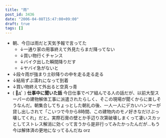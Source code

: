```yaml
---
title: "雨"
post_id: 3436
date: "2006-04-08T15:47:00+09:00"
draft: true
tags: []
---
```



* 朝、今日は雨だと天気予報で言ってた
  * ↓一通り家の用事終えて外見たらまだ降ってない
  * ↓買い物行くチャンス
  * ↓バイク出した瞬間降りだす
  * ↓ヤバイ急がないと
* ↓段々雨が強まり土砂降りの中を走る走る走る
* ↓結局ずぶ濡れになって到着
* ↓買い物終えて外出ると空真っ青
* ( ﾟдﾟ )
**仕事中に聞いた話** 今日仕事でペア組んでる人の話だが、以前大型スーパーの建物解体工事に派遣されたらしく、そこの現場が聞くからに楽しそうなんだ。朝集合してちょっとした朝礼の後、一人一人にデカいハンマーが貸し出しされて「こいつで今から8時間、この建物内のモノ好きなだけぶっ壊してくれ」だと。実際石膏の壁とか手辺り次第破壊しまくって凄いスカッとしてストレス解消に効くって言うから是非行ってみたかったんだが…もう今は解体済の更地になってるんだね orz
